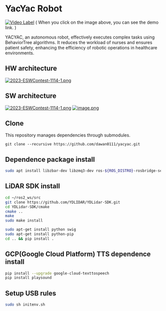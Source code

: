 # YacYac Robot
[![Video Label](https://i.postimg.cc/Rh8DLRtS/image.png)](https://www.youtube.com/watch?v=_hdeFKSbxH8)
( When you click on the image above, you can see the demo link. )

YACYAC, an autonomous robot, effectively executes complex tasks using BehaviorTree algorithms. It reduces the workload of nurses and ensures patient safety, enhancing the efficiency of robotic operations in healthcare environments.

## HW architecture
[![2023-ESWContest-1114-1.png](https://i.postimg.cc/Fz2LZdH5/2023-ESWContest-1114-1.png)](https://postimg.cc/kRvGM5Sf)

## SW architecture
[![2023-ESWContest-1114-1.png](https://i.postimg.cc/FRXFDyjx/2023-ESWContest-1114-1.png)](https://postimg.cc/kVwd5tYV)
[![image.png](https://i.postimg.cc/yYrTWj4x/image.png)](https://postimg.cc/kBKSpx5P)


## Clone

This repository manages dependencies through submodules.

```
git clone --recursive https://github.com/dawan0111/yacyac.git
```

## Dependence package install

```bash
sudo apt install libzbar-dev libzmq3-dev ros-${ROS_DISTRO}-rosbridge-server ros-${ROS_DISTRO}-image-transport ros-${ROS_DISTRO}-compressed-image-transport ros-${ROS_DISTRO}-cartographer-ros ros-${ROS_DISTRO}-nav2*
```

## LiDAR SDK install

```bash
cd ~/ros2_ws/src
git clone https://github.com/YDLIDAR/YDLidar-SDK.git
cd YDLidar-SDK/cmake
cmake ..
make
sudo make install

sudo apt-get install python swig
sudo apt-get install python-pip
cd .. && pip install .
```

## GCP(Google Cloud Platform) TTS dependence install

```bash
pip install --upgrade google-cloud-texttospeech
pip install playsound
```

## Setup USB rules

```bash
sudo sh initenv.sh
```

